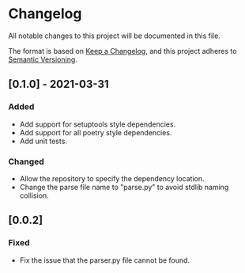 # Changelog
All notable changes to this project will be documented in this file.

The format is based on [Keep a Changelog](https://keepachangelog.com/en/1.0.0/),
and this project adheres to [Semantic Versioning](https://semver.org/spec/v2.0.0.html).

## [0.1.0] - 2021-03-31

### Added

- Add support for setuptools style dependencies.
- Add support for all poetry style dependencies.
- Add unit tests.

### Changed
- Allow the repository to specify the dependency location.
- Change the parse file name to "parse.py" to avoid stdlib naming collision.

## [0.0.2]

### Fixed
- Fix the issue that the parser.py file cannot be found.
